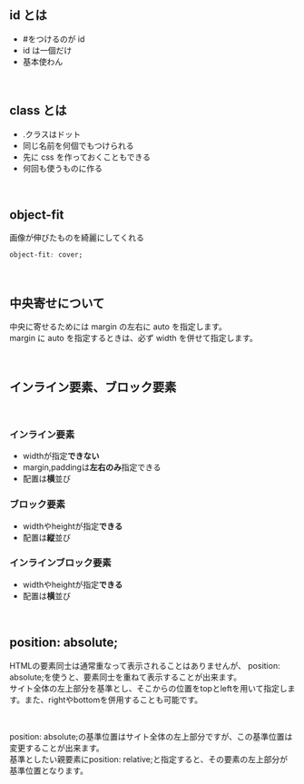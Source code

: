 ## id とは

-   \#をつけるのが id
-   id は一個だけ
-   基本使わん

<br>

## class とは

-   .クラスはドット
-   同じ名前を何個でもつけられる
-   先に css を作っておくこともできる
-   何回も使うものに作る

<br>

## object-fit

画像が伸びたものを綺麗にしてくれる

```css
object-fit: cover;
```

<br>

## 中央寄せについて

中央に寄せるためには margin の左右に auto を指定します。  
margin に auto を指定するときは、必ず width を併せて指定します。

<br>

## インライン要素、ブロック要素
<br>

### インライン要素
- widthが指定**できない**
- margin,paddingは**左右のみ**指定できる
- 配置は**横**並び

### ブロック要素
- widthやheightが指定**できる**
- 配置は**縦**並び

### インラインブロック要素
- widthやheightが指定**できる**
- 配置は**横**並び

<br>

## position: absolute;

HTMLの要素同士は通常重なって表示されることはありませんが、  position: absolute;を使うと、要素同士を重ねて表示することが出来ます。  
サイト全体の左上部分を基準とし、そこからの位置をtopとleftを用いて指定します。また、rightやbottomを併用することも可能です。

<br>


position: absolute;の基準位置はサイト全体の左上部分ですが、この基準位置は変更することが出来ます。  
基準としたい親要素にposition: relative;と指定すると、その要素の左上部分が基準位置となります。